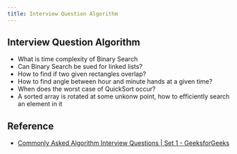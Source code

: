 ```yaml
---
title: Interview Question Algorithm
---
```


## Interview Question Algorithm

* What is time complexity of Binary Search
* Can Binary Search be sued for linked lists?
* How to find if two given rectangles overlap?
* How to find angle between hour and minute hands at a given time?
* When does the worst case of QuickSort occur?
* A sorted array is rotated at some unkonw point, how to efficiently search an element in it

## Reference
* [Commonly Asked Algorithm Interview Questions | Set 1 - GeeksforGeeks](https://www.geeksforgeeks.org/commonly-asked-algorithm-interview-questions-set-1/)
